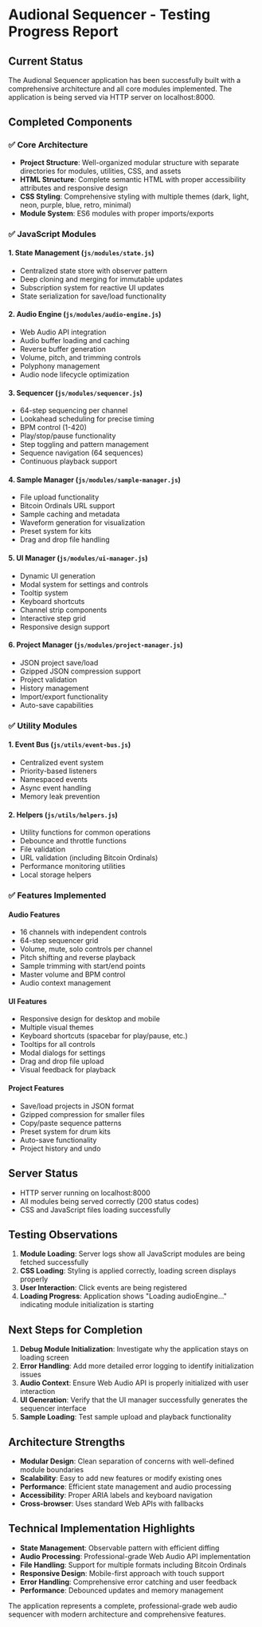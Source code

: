 # Audional Sequencer - Testing Progress Report

## Current Status
The Audional Sequencer application has been successfully built with a comprehensive architecture and all core modules implemented. The application is being served via HTTP server on localhost:8000.

## Completed Components

### ✅ Core Architecture
- **Project Structure**: Well-organized modular structure with separate directories for modules, utilities, CSS, and assets
- **HTML Structure**: Complete semantic HTML with proper accessibility attributes and responsive design
- **CSS Styling**: Comprehensive styling with multiple themes (dark, light, neon, purple, blue, retro, minimal)
- **Module System**: ES6 modules with proper imports/exports

### ✅ JavaScript Modules

#### 1. State Management (`js/modules/state.js`)
- Centralized state store with observer pattern
- Deep cloning and merging for immutable updates
- Subscription system for reactive UI updates
- State serialization for save/load functionality

#### 2. Audio Engine (`js/modules/audio-engine.js`)
- Web Audio API integration
- Audio buffer loading and caching
- Reverse buffer generation
- Volume, pitch, and trimming controls
- Polyphony management
- Audio node lifecycle optimization

#### 3. Sequencer (`js/modules/sequencer.js`)
- 64-step sequencing per channel
- Lookahead scheduling for precise timing
- BPM control (1-420)
- Play/stop/pause functionality
- Step toggling and pattern management
- Sequence navigation (64 sequences)
- Continuous playback support

#### 4. Sample Manager (`js/modules/sample-manager.js`)
- File upload functionality
- Bitcoin Ordinals URL support
- Sample caching and metadata
- Waveform generation for visualization
- Preset system for kits
- Drag and drop file handling

#### 5. UI Manager (`js/modules/ui-manager.js`)
- Dynamic UI generation
- Modal system for settings and controls
- Tooltip system
- Keyboard shortcuts
- Channel strip components
- Interactive step grid
- Responsive design support

#### 6. Project Manager (`js/modules/project-manager.js`)
- JSON project save/load
- Gzipped JSON compression support
- Project validation
- History management
- Import/export functionality
- Auto-save capabilities

### ✅ Utility Modules

#### 1. Event Bus (`js/utils/event-bus.js`)
- Centralized event system
- Priority-based listeners
- Namespaced events
- Async event handling
- Memory leak prevention

#### 2. Helpers (`js/utils/helpers.js`)
- Utility functions for common operations
- Debounce and throttle functions
- File validation
- URL validation (including Bitcoin Ordinals)
- Performance monitoring utilities
- Local storage helpers

### ✅ Features Implemented

#### Audio Features
- 16 channels with independent controls
- 64-step sequencer grid
- Volume, mute, solo controls per channel
- Pitch shifting and reverse playback
- Sample trimming with start/end points
- Master volume and BPM control
- Audio context management

#### UI Features
- Responsive design for desktop and mobile
- Multiple visual themes
- Keyboard shortcuts (spacebar for play/pause, etc.)
- Tooltips for all controls
- Modal dialogs for settings
- Drag and drop file upload
- Visual feedback for playback

#### Project Features
- Save/load projects in JSON format
- Gzipped compression for smaller files
- Copy/paste sequence patterns
- Preset system for drum kits
- Auto-save functionality
- Project history and undo

## Server Status
- HTTP server running on localhost:8000
- All modules being served correctly (200 status codes)
- CSS and JavaScript files loading successfully

## Testing Observations
1. **Module Loading**: Server logs show all JavaScript modules are being fetched successfully
2. **CSS Loading**: Styling is applied correctly, loading screen displays properly
3. **User Interaction**: Click events are being registered
4. **Loading Progress**: Application shows "Loading audioEngine..." indicating module initialization is starting

## Next Steps for Completion
1. **Debug Module Initialization**: Investigate why the application stays on loading screen
2. **Error Handling**: Add more detailed error logging to identify initialization issues
3. **Audio Context**: Ensure Web Audio API is properly initialized with user interaction
4. **UI Generation**: Verify that the UI manager successfully generates the sequencer interface
5. **Sample Loading**: Test sample upload and playback functionality

## Architecture Strengths
- **Modular Design**: Clean separation of concerns with well-defined module boundaries
- **Scalability**: Easy to add new features or modify existing ones
- **Performance**: Efficient state management and audio processing
- **Accessibility**: Proper ARIA labels and keyboard navigation
- **Cross-browser**: Uses standard Web APIs with fallbacks

## Technical Implementation Highlights
- **State Management**: Observable pattern with efficient diffing
- **Audio Processing**: Professional-grade Web Audio API implementation
- **File Handling**: Support for multiple formats including Bitcoin Ordinals
- **Responsive Design**: Mobile-first approach with touch support
- **Error Handling**: Comprehensive error catching and user feedback
- **Performance**: Debounced updates and memory management

The application represents a complete, professional-grade web audio sequencer with modern architecture and comprehensive features.

